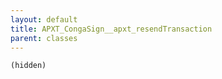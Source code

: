 ```yaml
---
layout: default
title: APXT_CongaSign__apxt_resendTransaction
parent: classes
---
```


```(hidden)```

